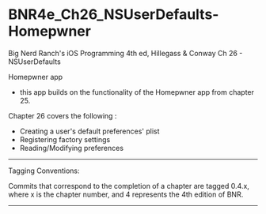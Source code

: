 BNR4e_Ch26_NSUserDefaults-Homepwner
======================== 

Big Nerd Ranch's iOS Programming 4th ed, Hillegass & Conway
Ch 26 - NSUserDefaults

Homepwner app 
- this app builds on the functionality of the Homepwner app from chapter 25.

Chapter 26 covers the following : 
- Creating a user's default preferences' plist 
- Registering factory settings
- Reading/Modifying preferences 

-----------------------------------
Tagging Conventions: 

Commits that correspond to the completion of a chapter are tagged 0.4.x, 
where x is the chapter number, and 4 represents the 4th edition of BNR. 

-----------------------------------
